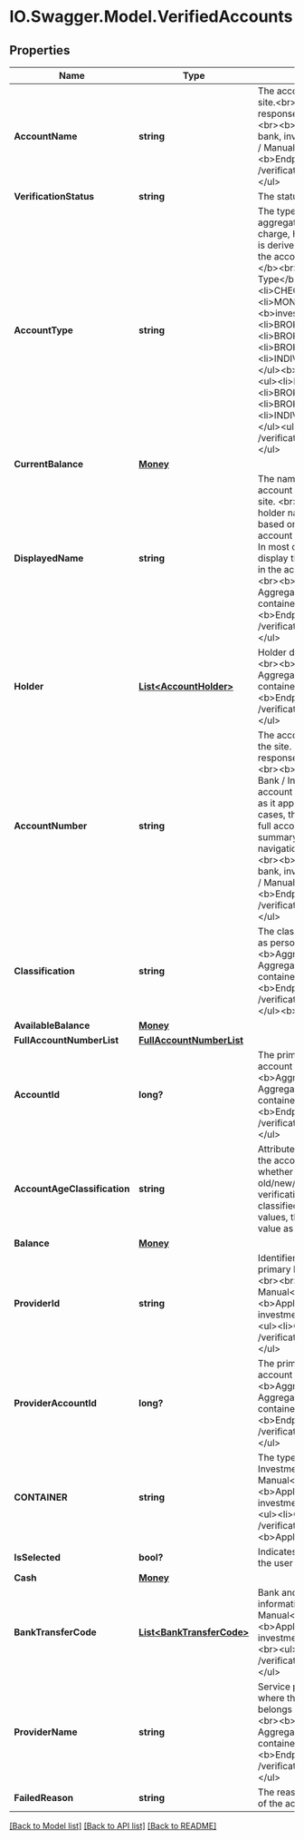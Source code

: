 # IO.Swagger.Model.VerifiedAccounts
## Properties

Name | Type | Description | Notes
------------ | ------------- | ------------- | -------------
**AccountName** | **string** | The account name as it appears at the site.&lt;br&gt;(The POST accounts service response return this field as name)&lt;br&gt;&lt;b&gt;Applicable containers&lt;/b&gt;: bank, investment&lt;br&gt;&lt;b&gt;Aggregated / Manual&lt;/b&gt;: Aggregated&lt;br&gt;&lt;b&gt;Endpoints&lt;/b&gt;:&lt;br&gt;&lt;ul&gt;&lt;li&gt;GET /verification/verifiedAccounts&lt;/li&gt;&lt;/ul&gt; | [optional] 
**VerificationStatus** | **string** | The status of the account verification. | [optional] 
**AccountType** | **string** | The type of account that is aggregated, i.e., savings, checking, charge, HELOC, etc. The account type is derived based on the attributes of the account. &lt;br&gt;&lt;b&gt;Valid Values:&lt;/b&gt;&lt;br&gt;&lt;b&gt;Aggregated Account Type&lt;/b&gt;&lt;br&gt;&lt;b&gt;bank&lt;/b&gt;&lt;ul&gt;&lt;li&gt;CHECKING&lt;/li&gt;&lt;li&gt;SAVINGS&lt;/li&gt;&lt;li&gt;MONEY_MARKET&lt;/li&gt;&lt;/ul&gt;&lt;b&gt;investment (SN 1.0)&lt;/b&gt;&lt;ul&gt;&lt;li&gt;BROKERAGE_MARGIN&lt;/li&gt;&lt;li&gt;BROKERAGE_CASH&lt;/li&gt;&lt;li&gt;BROKERAGE_LINK_ACCOUNT&lt;/li&gt;&lt;li&gt;INDIVIDUAL&lt;/li&gt;&lt;li&gt;CMA&lt;/li&gt;&lt;/ul&gt;&lt;b&gt;investment (SN 2.0)&lt;/b&gt;&lt;ul&gt;&lt;li&gt;BROKERAGE_MARGIN&lt;/li&gt;&lt;li&gt;BROKERAGE_CASH&lt;/li&gt;&lt;li&gt;BROKERAGE_LINK_ACCOUNT&lt;/li&gt;&lt;li&gt;INDIVIDUAL&lt;/li&gt;&lt;li&gt;CMA&lt;/li&gt;&lt;/ul&gt;&lt;ul&gt;&lt;li&gt;GET /verification/verifiedAccounts&lt;/li&gt;&lt;/ul&gt; | [optional] 
**CurrentBalance** | [**Money**](Money.md) |  | [optional] 
**DisplayedName** | **string** | The name or identification of the account owner, as it appears at the FI site. &lt;br&gt;&lt;b&gt;Note:&lt;/b&gt; The account holder name can be full or partial based on how it is displayed in the account summary page of the FI site. In most cases, the FI site does not display the full account holder name in the account summary page.&lt;br&gt;&lt;br&gt;&lt;b&gt;Aggregated / Manual&lt;/b&gt;: Aggregated&lt;br&gt;&lt;b&gt;Applicable containers&lt;/b&gt;: bank, investment&lt;br&gt;&lt;b&gt;Endpoints&lt;/b&gt;:&lt;ul&gt;&lt;li&gt;GET /verification/verifiedAccounts&lt;/li&gt;&lt;/ul&gt; | [optional] 
**Holder** | [**List&lt;AccountHolder&gt;**](AccountHolder.md) | Holder details of the account.&lt;br&gt;&lt;br&gt;&lt;b&gt;Aggregated / Manual&lt;/b&gt;: Aggregated&lt;br&gt;&lt;b&gt;Applicable containers&lt;/b&gt;: bank&lt;br&gt;&lt;b&gt;Endpoints&lt;/b&gt;:&lt;ul&gt;&lt;li&gt;GET /verification/verifiedAccounts&lt;/li&gt;&lt;/ul&gt; | [optional] 
**AccountNumber** | **string** | The account number as it appears on the site. (The POST accounts service response return this field as number)&lt;br&gt;&lt;b&gt;Additional Details&lt;/b&gt;:&lt;b&gt; Bank / Investment&lt;/b&gt;:&lt;br&gt; The account number for the bank account as it appears at the site.&lt;br&gt;In most cases, the site does not display the full account number in the account summary page and additional navigation is required to aggregate it.&lt;br&gt;&lt;b&gt;Applicable containers&lt;/b&gt;: bank, investment&lt;br&gt;&lt;b&gt;Aggregated / Manual&lt;/b&gt;: Aggregated&lt;br&gt;&lt;b&gt;Endpoints&lt;/b&gt;:&lt;br&gt;&lt;ul&gt;&lt;li&gt;GET /verification/verifiedAccounts&lt;/li&gt;&lt;/ul&gt; | [optional] 
**Classification** | **string** | The classification of the account such as personal, corporate, etc.&lt;br&gt;&lt;br&gt;&lt;b&gt;Aggregated / Manual&lt;/b&gt;: Aggregated&lt;br&gt;&lt;b&gt;Applicable containers&lt;/b&gt;: bank, investment&lt;br&gt;&lt;b&gt;Endpoints&lt;/b&gt;:&lt;li&gt;GET /verification/verifiedAccounts&lt;/li&gt;&lt;/ul&gt;&lt;b&gt;Applicable Values&lt;/b&gt;&lt;br&gt; | [optional] 
**AvailableBalance** | [**Money**](Money.md) |  | [optional] 
**FullAccountNumberList** | [**FullAccountNumberList**](FullAccountNumberList.md) |  | [optional] 
**AccountId** | **long?** | The primary key of the provider account resource.&lt;br&gt;&lt;br&gt;&lt;b&gt;Aggregated / Manual&lt;/b&gt;: Aggregated&lt;br&gt;&lt;b&gt;Applicable containers&lt;/b&gt;: bank, investment&lt;br&gt;&lt;b&gt;Endpoints&lt;/b&gt;:&lt;ul&gt;&lt;li&gt;GET /verification/verifiedAccounts&lt;/li&gt;&lt;/ul&gt; | [optional] 
**AccountAgeClassification** | **string** | Attribute to return the classification of the account age by specifying whether the account is old/new/recent as relevant for a verification use case. If it could not be classified into any one of these values, the attribute would return the value as &#x27;unclassified&#x27; | [optional] 
**Balance** | [**Money**](Money.md) |  | [optional] 
**ProviderId** | **string** | Identifier of the provider site. The primary key of provider resource. &lt;br&gt;&lt;br&gt;&lt;b&gt;Aggregated / Manual&lt;/b&gt;: Aggregated&lt;br&gt;&lt;b&gt;Applicable containers&lt;/b&gt;: bank, investment&lt;br&gt;&lt;b&gt;Endpoints&lt;/b&gt;:&lt;ul&gt;&lt;li&gt;GET /verification/verifiedAccounts&lt;/li&gt;&lt;/ul&gt; | [optional] 
**ProviderAccountId** | **long?** | The primary key of the provider account resource.&lt;br&gt;&lt;br&gt;&lt;b&gt;Aggregated / Manual&lt;/b&gt;: Aggregated&lt;br&gt;&lt;b&gt;Applicable containers&lt;/b&gt;: bank, investment&lt;br&gt;&lt;b&gt;Endpoints&lt;/b&gt;:&lt;ul&gt;&lt;li&gt;GET /verification/verifiedAccounts&lt;/li&gt;&lt;/ul&gt; | [optional] 
**CONTAINER** | **string** | The type of service. E.g., Bank, Investment &lt;br&gt;&lt;br&gt;&lt;b&gt;Aggregated / Manual&lt;/b&gt;: Aggregated&lt;br&gt;&lt;b&gt;Applicable containers&lt;/b&gt;: bank, investment&lt;br&gt;&lt;b&gt;Endpoints&lt;/b&gt;:&lt;ul&gt;&lt;li&gt;GET /verification/verifiedAccounts&lt;/ul&gt;&lt;b&gt;Applicable Values&lt;/b&gt;&lt;br&gt; | [optional] 
**IsSelected** | **bool?** | Indicates if an account is selected by the user in the FastLink 4 application | [optional] 
**Cash** | [**Money**](Money.md) |  | [optional] 
**BankTransferCode** | [**List&lt;BankTransferCode&gt;**](BankTransferCode.md) | Bank and branch identification information.&lt;br&gt;&lt;b&gt;Aggregated / Manual&lt;/b&gt;: Aggregated&lt;br&gt;&lt;b&gt;Applicable containers&lt;/b&gt;: bank, investment&lt;br&gt;&lt;b&gt;Endpoints&lt;/b&gt;:&lt;br&gt;&lt;ul&gt;&lt;li&gt;GET /verification/verifiedAccounts&lt;/li&gt;&lt;/ul&gt; | [optional] 
**ProviderName** | **string** | Service provider or institution name where the account originates. This belongs to the provider resource.&lt;br&gt;&lt;br&gt;&lt;b&gt;Aggregated / Manual&lt;/b&gt;: Aggregated&lt;br&gt;&lt;b&gt;Applicable containers&lt;/b&gt;: bank, investment&lt;br&gt;&lt;b&gt;Endpoints&lt;/b&gt;:&lt;ul&gt;&lt;li&gt;GET /verification/verifiedAccounts&lt;/li&gt;&lt;/ul&gt; | [optional] 
**FailedReason** | **string** | The reason for the verification failure of the account. | [optional] 

[[Back to Model list]](../README.md#documentation-for-models) [[Back to API list]](../README.md#documentation-for-api-endpoints) [[Back to README]](../README.md)

